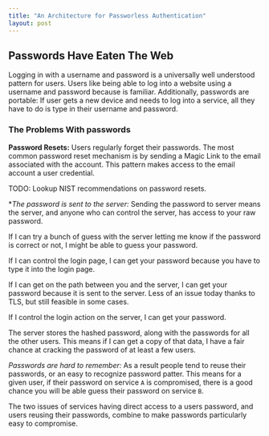 ```yaml
---
title: "An Architecture for Passworless Authentication"
layout: post
---
```


## Passwords Have Eaten The Web

Logging in with a username and password is a universally well understood pattern for users. Users like being able to log into a website using a username and password because is familiar. Additionally, passwords are portable: If user gets a new device and needs to log into a service, all they have to do is type in their username and password.

### The Problems With passwords

**Password Resets:** Users regularly forget their passwords. The most common password reset mechanism is by sending a Magic Link to the email associated with the account. This pattern makes access to the email account a user credential. 

TODO: Lookup NIST recommendations on password resets. 

**The password is sent to the server:* Sending the password to server means the server, and anyone who can control the server, has access to your raw password. 

If I can try a bunch of guess with the server letting me know if the password is correct or not, I might be able to guess your password.

If I can control the login page, I can get your password because you have to type it into the login page. 

If I can get on the path between you and the server, I can get your password because it is sent to the server. Less of an issue today thanks to TLS, but still feasible in some cases.

If I control the login action on the server, I can get your password.

The server stores the hashed password, along with the passwords for all the other users. This means if I can get a copy of that data, I have a fair chance at cracking the password of at least a few users.

*Passwords are hard to remember:* As a result people tend to reuse their passwords, or an easy to recognize password patter. This means for a given user, if their password on service `A` is compromised, there is a good chance you will be able guess their password on service `B`.

The two issues of services having direct access to a users password, and users reusing their passwords, combine to make passwords particularly easy to compromise.
